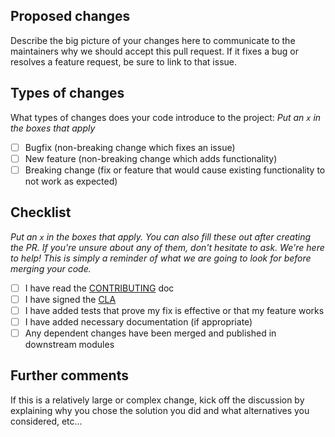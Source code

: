 ## Proposed changes

Describe the big picture of your changes here to communicate to the maintainers why we should accept this pull request.
If it fixes a bug or resolves a feature request, be sure to link to that issue.

## Types of changes

What types of changes does your code introduce to the project: _Put an `x` in the boxes that apply_

-   [ ] Bugfix (non-breaking change which fixes an issue)
-   [ ] New feature (non-breaking change which adds functionality)
-   [ ] Breaking change (fix or feature that would cause existing functionality to not work as expected)

## Checklist

_Put an `x` in the boxes that apply. You can also fill these out after creating the PR. If you're unsure about any of
them, don't hesitate to ask. We're here to help! This is simply a reminder of what we are going to look for before
merging your code._

-   [ ] I have read the [CONTRIBUTING](https://github.com/ging/fiware-idm/blob/master/CONTRIBUTING.md) doc
-   [ ] I have signed the [CLA](https://fiware.github.io/contribution-requirements/individual-cla.pdf)
-   [ ] I have added tests that prove my fix is effective or that my feature works
-   [ ] I have added necessary documentation (if appropriate)
-   [ ] Any dependent changes have been merged and published in downstream modules

## Further comments

If this is a relatively large or complex change, kick off the discussion by explaining why you chose the solution you
did and what alternatives you considered, etc...
